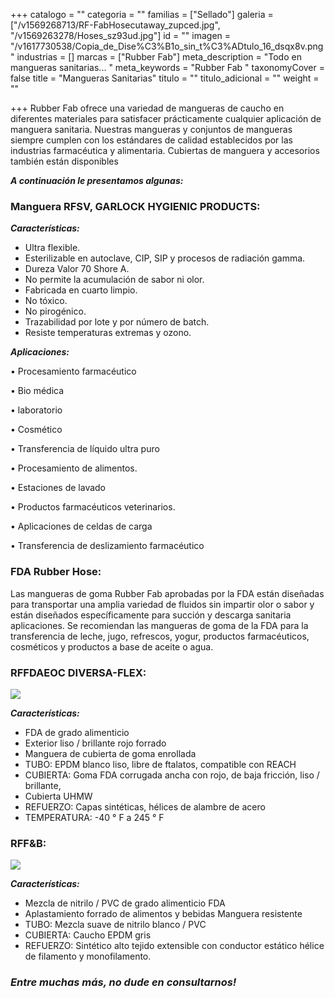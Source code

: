 +++
catalogo = ""
categoria = ""
familias = ["Sellado"]
galeria = ["/v1569268713/RF-FabHosecutaway_zupced.jpg", "/v1569263278/Hoses_sz93ud.jpg"]
id = ""
imagen = "/v1617730538/Copia_de_Dise%C3%B1o_sin_t%C3%ADtulo_16_dsqx8v.png"
industrias = []
marcas = ["Rubber Fab"]
meta_description = "Todo en mangueras sanitarias... "
meta_keywords = "Rubber Fab "
taxonomyCover = false
title = "Mangueras Sanitarias"
titulo = ""
titulo_adicional = ""
weight = ""

+++
Rubber Fab ofrece una variedad de mangueras de caucho en diferentes materiales para satisfacer prácticamente cualquier aplicación de manguera sanitaria. Nuestras mangueras y conjuntos de mangueras siempre cumplen con los estándares de calidad establecidos por las industrias farmacéutica y alimentaria. Cubiertas de manguera y accesorios también están disponibles

**_A continuación le presentamos algunas:_**

### **Manguera RFSV, GARLOCK HYGIENIC PRODUCTS:**

**_Características:_**

* Ultra flexible.
*  Esterilizable en autoclave, CIP, SIP y procesos de radiación gamma.
* Dureza Valor 70 Shore A.
* No permite la acumulación de sabor ni olor.
* Fabricada en cuarto limpio.
* No tóxico.
* No pirogénico.
* Trazabilidad por lote y por número de batch.
* Resiste temperaturas extremas y ozono.

**_Aplicaciones:_**

• Procesamiento farmacéutico

• Bio médica

• laboratorio

• Cosmético

• Transferencia de líquido ultra puro

• Procesamiento de alimentos.

• Estaciones de lavado

• Productos farmacéuticos veterinarios.

• Aplicaciones de celdas de carga

• Transferencia de deslizamiento farmacéutico

### **FDA Rubber Hose:**

Las mangueras de goma Rubber Fab aprobadas por la FDA están diseñadas para transportar una amplia variedad de fluidos sin impartir olor o sabor y están diseñados específicamente para succión y descarga sanitaria aplicaciones. Se recomiendan las mangueras de goma de la FDA para la transferencia de leche, jugo, refrescos, yogur, productos farmacéuticos, cosméticos y productos a base de aceite o agua.

### **RFFDAEOC DIVERSA-FLEX:**

![](https://res.cloudinary.com/novatec/v1597356622/RDM_hxa4cb.png)

**_Características:_** 

* FDA de grado alimenticio
* Exterior liso / brillante rojo forrado
* Manguera de cubierta de goma enrollada
* TUBO: EPDM blanco liso, libre de ftalatos, compatible con REACH
* CUBIERTA: Goma FDA corrugada ancha con rojo, de baja fricción, liso / brillante,
* Cubierta UHMW
* REFUERZO: Capas sintéticas, hélices de alambre de acero
* TEMPERATURA: -40 ° F a 245 ° F

### **RFF&B:**

![](https://res.cloudinary.com/novatec/v1597356754/rff_hxqvjx.png)

**_Características:_** 

* Mezcla de nitrilo / PVC de grado alimenticio FDA 
* Aplastamiento forrado de alimentos y bebidas Manguera resistente 
* TUBO: Mezcla suave de nitrilo blanco / PVC 
* CUBIERTA: Caucho EPDM gris 
* REFUERZO: Sintético alto tejido extensible con conductor estático hélice de filamento y monofilamento.

### **_Entre muchas más, no dude en consultarnos!_**